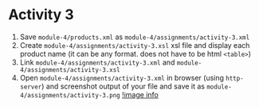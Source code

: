 # Activity 3

1. Save `module-4/products.xml` as `module-4/assignments/activity-3.xml`
2. Create `module-4/assignments/activity-3.xsl` xsl file and display each product name (it can be any format. does not have to be html `<table>`)
3. Link `module-4/assignments/activity-3.xml` and `module-4/assignments/activity-3.xsl`
4. Open `module-4/assignments/activity-3.xml` in browser (using `http-server`) and screenshot output of your file and save it as `module-4/assignments/activity-3.png`
 [!image info](/module-04/assignments/activity-3.png)